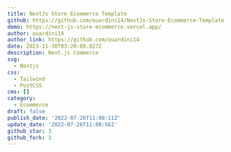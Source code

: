 ```yaml
---
title: NextJs Store Ecommerce Template
github: https://github.com/ouardini14/NextJs-Store-Ecommerce-Template
demo: https://next-js-store-ecommerce.vercel.app/
author: ouardini14
author_link: https://github.com/ouardini14
date: 2023-11-30T03:20:09.027Z
description: Next.js Commerce
ssg:
  - Nextjs
css:
  - Tailwind
  - PostCSS
cms: []
category:
  - Ecommerce
draft: false
publish_date: '2022-07-26T11:08:11Z'
update_date: '2022-07-26T11:08:56Z'
github_star: 3
github_fork: 3
---
```

